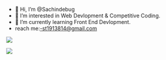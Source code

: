 - 👋 Hi, I’m @Sachindebug
- 👀 I’m interested in Web Devlopment & Competitive Coding.
- 🌱 I’m currently learning Front End Devlopment.
- reach me:-st1913814@gmail.com

![](https://github-readme-stats.vercel.app/api?username=Sachindebug&count_private=true&show_icons=true&theme=radical)

![](https://github-readme-stats.vercel.app/api/top-langs/?username=SachinDebug&show_icons=true&theme=radical)

<!---
Sachindebug/Sachindebug is a ✨ special ✨ repository because its `README.md` (this file) appears on your GitHub profile.
You can click the Preview link to take a look at your changes.
--->
